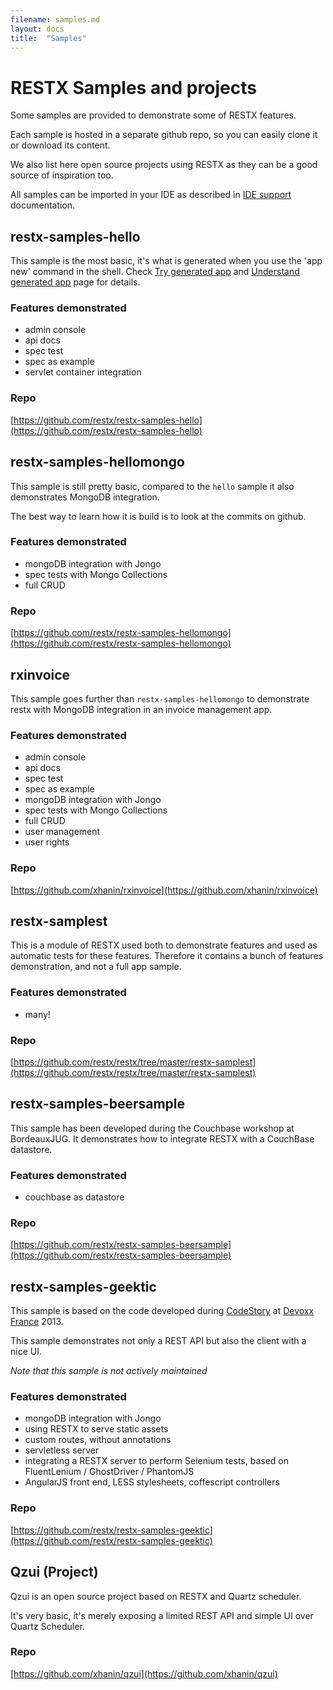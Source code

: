 ```yaml
---
filename: samples.md
layout: docs
title:  "Samples"
---
```

# RESTX Samples and projects

Some samples are provided to demonstrate some of RESTX features.

Each sample is hosted in a separate github repo, so you can easily clone it or download its content.

We also list here open source projects using RESTX as they can be a good source of inspiration too.

<div class="note">
	<p>All samples can be imported in your IDE as described in <a href="ide.html">IDE support</a> documentation.</p>
</div>

## restx-samples-hello

This sample is the most basic, it's what is generated when you use the 'app new' command in the shell.
Check [Try generated app](try-generated-app.html) and [Understand generated app](generated-app-explained.html) page for details.

### Features demonstrated

- admin console
- api docs
- spec test
- spec as example
- servlet container integration

### Repo

[https://github.com/restx/restx-samples-hello](https://github.com/restx/restx-samples-hello)

## restx-samples-hellomongo

This sample is still pretty basic, compared to the `hello` sample it also demonstrates MongoDB integration.

The best way to learn how it is build is to look at the commits on github.

### Features demonstrated

- mongoDB integration with Jongo
- spec tests with Mongo Collections
- full CRUD

### Repo

[https://github.com/restx/restx-samples-hellomongo](https://github.com/restx/restx-samples-hellomongo)

## rxinvoice

This sample goes further than `restx-samples-hellomongo` to demonstrate restx with MongoDB integration in an invoice management app.

### Features demonstrated

- admin console
- api docs
- spec test 
- spec as example
- mongoDB integration with Jongo
- spec tests with Mongo Collections
- full CRUD
- user management
- user rights

### Repo

[https://github.com/xhanin/rxinvoice](https://github.com/xhanin/rxinvoice)

## restx-samplest

This is a module of RESTX used both to demonstrate features and used as automatic tests for these features.
Therefore it contains a bunch of features demonstration, and not a full app sample.

### Features demonstrated

- many!

### Repo

[https://github.com/restx/restx/tree/master/restx-samplest](https://github.com/restx/restx/tree/master/restx-samplest)


## restx-samples-beersample

This sample has been developed during the Couchbase workshop at BordeauxJUG. It demonstrates how to integrate RESTX with a CouchBase datastore.

### Features demonstrated

- couchbase as datastore

### Repo

[https://github.com/restx/restx-samples-beersample](https://github.com/restx/restx-samples-beersample)


## restx-samples-geektic

This sample is based on the code developed during [CodeStory](http://code-story.net/) at [Devoxx France](http://devoxx.fr) 2013.

This sample demonstrates not only a REST API but also the client with a nice UI.

_Note that this sample is not actively maintained_

### Features demonstrated

- mongoDB integration with Jongo
- using RESTX to serve static assets
- custom routes, without annotations 
- servletless server
- integrating a RESTX server to perform Selenium tests, based on FluentLenium / GhostDriver / PhantomJS
- AngularJS front end, LESS stylesheets, coffescript controllers

### Repo

[https://github.com/restx/restx-samples-geektic](https://github.com/restx/restx-samples-geektic)

## Qzui (Project)

Qzui is an open source project based on RESTX and Quartz scheduler.

It's very basic, it's merely exposing a limited REST API and simple UI over Quartz Scheduler.

### Repo

[https://github.com/xhanin/qzui](https://github.com/xhanin/qzui)






